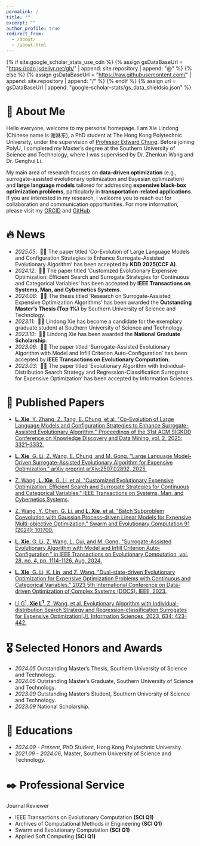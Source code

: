 ```yaml
---
permalink: /
title: ""
excerpt: ""
author_profile: true
redirect_from: 
  - /about/
  - /about.html
---
```


{% if site.google_scholar_stats_use_cdn %}
{% assign gsDataBaseUrl = "https://cdn.jsdelivr.net/gh/" | append: site.repository | append: "@" %}
{% else %}
{% assign gsDataBaseUrl = "https://raw.githubusercontent.com/" | append: site.repository | append: "/" %}
{% endif %}
{% assign url = gsDataBaseUrl | append: "google-scholar-stats/gs_data_shieldsio.json" %}

<span class='anchor' id='about-me'></span>
# 🧐 About Me
Hello everyone, welcome to my personal homepage. I am Xie Lindong (Chinese name is 谢淋东), a PhD student at The Hong Kong Polytechnic University, under the supervision of [Professor Edward Chung](https://www.edwardchung.com/). Before joining PolyU, I completed my Master’s degree at the Southern University of Science and Technology, where I was supervised by Dr. Zhenkun Wang and Dr. Genghui Li.

My main area of research focuses on **data-driven optimization** (e.g., surrogate-assisted evolutionary optimization and Bayesian optimization) and **large language models** tailored for addressing **expensive black-box optimization problems**, particularly in **transportation-related applications**. If you are interested in my research, I welcome you to reach out for collaboration and communication opportunities. For more information, please visit my [ORCID](https://orcid.org/my-orcid?orcid=0009-0004-2497-2338) and [GitHub](https://github.com/ForrestXie9).


# 🔥 News
- *2025.05*: &nbsp;🎉🎉 The paper titled ‘Co-Evolution of Large Language Models and Configuration Strategies to Enhance Surrogate-Assisted Evolutionary Algorithm’ has been accepted by **KDD 2025(CCF A)**.
- *2024.12*: &nbsp;🎉🎉 The paper titled ‘Customized Evolutionary Expensive Optimization: Efficient Search and Surrogate Strategies for Continuous and Categorical Variables’ has been accepted by **IEEE Transactions on Systems, Man, and Cybernetics Systems**.
- *2024.06*: &nbsp;🎉🎉 The thesis titled ‘Research on Surrogate-Assisted Expensive Optimization Algorithms’ has been awarded the **Outstanding Master’s Thesis (Top 1%)** by Southern University of Science and Technology.
- *2023.11*: &nbsp;🎉🎉 Lindong Xie has become a candidate for the exemplary graduate student at Southern University of Science and Technology.
- *2023.10*: &nbsp;🎉🎉 Lindong Xie has been awarded the **National Graduate Scholarship**.
- *2023.06*: &nbsp;🎉🎉 The paper titled ‘Surrogate-Assisted Evolutionary Algorithm with Model and Infill Criterion Auto-Configuration’ has been accepted by **IEEE Transactions on Evolutionary Computation**.
- *2023.03*: &nbsp;🎉🎉 The paper titled ‘Evolutionary Algorithm with Individual-Distribution Search Strategy and Regression-Classification Surrogates for Expensive Optimization’ has been accepted by Information Sciences.


# 📝 Published Papers 

<!--#<div class='paper-box'><div class='paper-box-image'><div><div class="badge">CVPR 2016</div><img src='images/500x300.png' alt="sym" width="100%"></div></div>
#<div class='paper-box-text' markdown="1">

#[Deep Residual Learning for Image Recognition](https://openaccess.thecvf.com/content_cvpr_2016/papers/He_Deep_Residual_Learning_CVPR_2016_paper.pdf)

#**Kaiming He**, Xiangyu Zhang, Shaoqing Ren, Jian Sun

#[**Project**](https://scholar.google.com/citations?view_op=view_citation&hl=zh-CN&user=DhtAFkwAAAAJ&citation_for_view=DhtAFkwAAAAJ:ALROH1vI_8AC) <strong><span class='show_paper_citations' data='DhtAFkwAAAAJ:ALROH1vI_8AC'>#</span></strong>
#- Lorem ipsum dolor sit amet, consectetur adipiscing elit. Vivamus ornare aliquet ipsum, ac tempus justo dapibus sit amet. 
#</div>
#</div> -->
-  [**L. Xie**, Y. Zhang, Z. Tang, E. Chung, et al. "Co-Evolution of Large Language Models and Configuration Strategies to Enhance Surrogate-Assisted Evolutionary Algorithm." Proceedings of the 31st ACM SIGKDD Conference on Knowledge Discovery and Data Mining, vol. 2, 2025: 3321–3332. ](https://dl.acm.org/doi/abs/10.1145/3711896.3736882)

-  [**L. Xie**, G. Li, Z. Wang, E. Chung, and M. Gong. "Large Language Model-Driven Surrogate-Assisted Evolutionary Algorithm for Expensive Optimization." arXiv preprint arXiv:2507.02892, 2025. ](https://arxiv.org/abs/2507.02892)

-  [Z. Wang, **L. Xie**, G. Li, et al. "Customized Evolutionary Expensive Optimization: Efficient Search and Surrogate Strategies for Continuous and Categorical Variables."  IEEE Transactions on Systems, Man, and Cybernetics Systems](https://ieeexplore.ieee.org/stamp/stamp.jsp?tp=&arnumber=10818857).
- [Z. Wang, Y. Chen, G. Li, and **L. Xie**, et al. "Batch Subproblem Coevolution with Gaussian Process-driven Linear Models for Expensive Multi-objective Optimization." Swarm and Evolutionary Computation 91 (2024): 101700.](https://www.sciencedirect.com/science/article/pii/S2210650224002384)
- [**L. Xie**, G. Li, Z. Wang, L. Cui, and M. Gong, "Surrogate-Assisted Evolutionary Algorithm with Model and Infill Criterion Auto-Configuration," in IEEE Transactions on Evolutionary Computation, vol. 28, no. 4, pp. 1114-1126, Aug. 2024.](https://ieeexplore.ieee.org/abstract/document/10171212)
- [**L. Xie**, G. Li, K. Lin, and Z. Wang. "Dual-state-driven Evolutionary Optimization for Expensive Optimization Problems with Continuous and Categorical Variables." 2023 5th International Conference on Data-driven Optimization of Complex Systems (DOCS). IEEE, 2023.](https://ieeexplore.ieee.org/abstract/document/10294894)
- [Li G<sup>1</sup>, **Xie L<sup>1</sup>**, Z. Wang, et al. Evolutionary Algorithm with Individual-distribution Search Strategy and Regression-classification Surrogates for Expensive Optimization[J]. Information Sciences, 2023, 634: 423-442.](https://www.sciencedirect.com/science/article/pii/S0020025523004255)

# 🎖 Selected Honors and Awards
- *2024.05* Outstanding Master’s Thesis, Southern University of Science and Technology.
- *2024.05* Outstanding Master’s Graduate, Southern University of Science and Technology.
- *2023.09* Outstanding Master’s Student, Southern University of Science and Technology.
- *2023.09* National Scholarship.

# 📖 Educations
- *2024.09 - Present*, PhD Student, Hong Kong Polytechnic University. 
- *2021.09 - 2024.06*, Master, Southern University of Science and Technology.
  
# ✒️ Professional Service
Journal Reviewer
- IEEE Transactions on Evolutionary Computation  **(SCI Q1)**
- Archives of Computational Methods in Engineering **(SCI Q1)**
- Swarm and Evolutionary Computation  **(SCI Q1)**
- Applied Soft Computing **(SCI Q1)**

